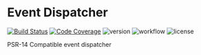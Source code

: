 # Event Dispatcher

[![Build Status](https://scrutinizer-ci.com/g/rwarasaurus/events/badges/build.png?b=master)](https://scrutinizer-ci.com/g/rwarasaurus/events/build-status/master)
[![Code Coverage](https://scrutinizer-ci.com/g/rwarasaurus/events/badges/coverage.png?b=master)](https://scrutinizer-ci.com/g/rwarasaurus/events/?branch=master)
![version](https://img.shields.io/github/v/tag/rwarasaurus/events)
![workflow](https://img.shields.io/github/workflow/status/rwarasaurus/events/Composer)
![license](https://img.shields.io/github/license/rwarasaurus/events)

PSR-14 Compatible event dispatcher
